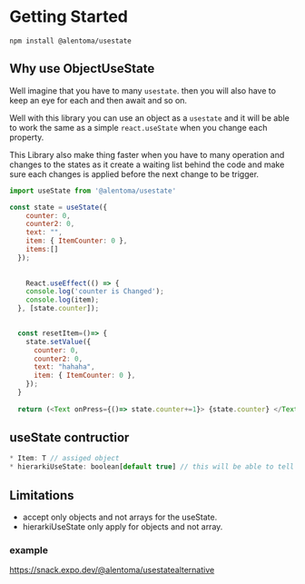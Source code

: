 # Getting Started

`npm install @alentoma/usestate`
## Why use ObjectUseState
Well imagine that you have to many `usestate`. then you will also have to keep an eye for each and then await and so on. 

Well with this library you can use an object as a `usestate` and it will be able to work the same as a simple `react.useState` when you change each property.

This Library also make thing faster when you have to many operation and changes to the states as it create a waiting list behind the code and make sure each changes is applied before the next change to be trigger.

```js
import useState from '@alentoma/usestate'

const state = useState({
    counter: 0,
    counter2: 0,
    text: "",
    item: { ItemCounter: 0 },
    items:[]
  });
  
  
    React.useEffect(() => {
    console.log('counter is Changed');
    console.log(item);
  }, [state.counter]);
  

  const resetItem=()=> {
    state.setValue({
      counter: 0,
      counter2: 0,
      text: "hahaha",
      item: { ItemCounter: 0 },
    });
  }
  
  return (<Text onPress={()=> state.counter+=1}> {state.counter} </Text>)
```

## useState contructior 

```js
* Item: T // assiged object
* hierarkiUseState: boolean[default true] // this will be able to tell to create useState for children objects like the above example [item].
```

## Limitations

* accept only objects and not arrays for the useState.
* hierarkiUseState only apply for objects and not array.

### example 

https://snack.expo.dev/@alentoma/usestatealternative
